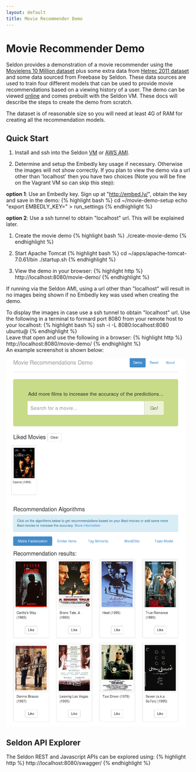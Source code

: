 ```yaml
---
layout: default
title: Movie Recommender Demo
---
```


# Movie Recommender Demo
Seldon provides a demonstration of a movie recommender using the [Movielens 10 Million dataset](http://grouplens.org/datasets/movielens/) plus some extra data from [Hetrec 2011 dataset](http://grouplens.org/datasets/hetrec-2011/) and some data sourced from Freebase by Seldon. These data sources are used to train four different models that can be used to provide movie recommendations based on a viewing history of a user. The demo can be viewed [online](http://www.seldon.io/movie-demo/) and comes prebuilt with the Seldon VM. These docs will describe the steps to create the demo from scratch.

The dataset is of reasonable size so you will need at least 4G of RAM for creating all the recommendation models.


## Quick Start

1. Install and ssh into the Seldon [VM](vm.html) or [AWS AMI](vm-aws.html).

2. Determine and setup the Embedly key usage if necessary. Otherwise the images will not show correctly.
If you plan to view the demo via a url other than 'localhost' then you have two choices (Note you will be fine on the Vagrant VM so can skip this step):

**option 1**: Use an Embedly key.
Sign up at "http://embed.ly/", obtain the key and save in the demo:
{% highlight bash %}
cd ~/movie-demo-setup
echo "export EMBEDLY_KEY=<your-key>" > run_settings
{% endhighlight %}        

**option 2**: Use a ssh tunnel to obtain "localhost" url. This will be explained later.

1. Create the movie demo
{% highlight bash %}
./create-movie-demo
{% endhighlight %}

1. Start Apache Tomcat 
{% highlight bash %}
cd ~/apps/apache-tomcat-7.0.61/bin
./startup.sh
{% endhighlight %}        

1. View the demo in your browser:
{% highlight http %}
        http://localhost:8080/movie-demo/
{% endhighlight %}        

If running via the Seldon AMI, using a url other than "localhost" will result in no images being shown if no Embedly key was used when creating the demo.

To display the images in case use a ssh tunnel to obtain "localhost" url. Use the following in a terminal to formard port 8080 from your remote host to your localhost:
{% highlight bash %}
ssh -i <path-to-your-pem-file> -L 8080:localhost:8080 ubuntu@<your-remote-host>
{% endhighlight %}        
Leave that open and use the following in a browser:
{% highlight http %}
http://localhost:8080/movie-demo/
{% endhighlight %}        
An example screenshot is shown below:

![Movie Demo](/img/movie-demo.png)

## Seldon API Explorer
The Seldon REST and Javascript APIs can be explored using:
{% highlight http %}
        http://localhost:8080/swagger/
{% endhighlight %}        


